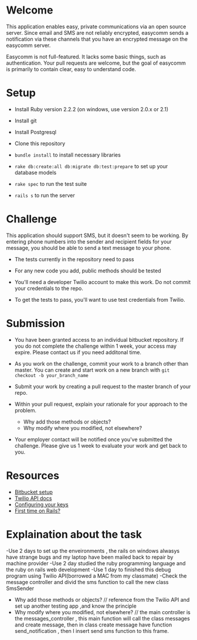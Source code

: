 # Welcome

This application enables easy, private communications via an open source server. Since email and SMS are not reliably
encrypted, easycomm sends a notification via these channels that you have an encrypted message on the easycomm server.

Easycomm is not full-featured.  It lacks some basic things, such as authentication.  Your pull requests are welcome,
but the goal of easycomm is primarily to contain clear, easy to understand code.

# Setup

- Install Ruby version 2.2.2 (on windows, use version 2.0.x or 2.1)

- Install git

- Install Postgresql

- Clone this repository

- `bundle install` to install necessary libraries

- `rake db:create:all db:migrate db:test:prepare` to set up your database models

- `rake spec` to run the test suite

- `rails s` to run the server

# Challenge

This application should support SMS, but it doesn't seem to be working.  By entering phone numbers into the sender and
recipient fields for your message, you should be able to send a text message to your phone.

- The tests currently in the repository need to pass

- For any new code you add, public methods should be tested

- You'll need a developer Twilio account to make this work. Do not commit your credentials to the repo.

- To get the tests to pass, you'll want to use test credentials from Twilio.

# Submission

- You have been granted access to an individual bitbucket repository. If you do not complete the challenge within 1 week, your access may expire.  Please contact us if you need additonal time.

- As you work on the challenge, commit your work to a branch other than master.  You can create and start work on a new branch with `git checkout -b your_branch_name`

- Submit your work by creating a pull request to the master branch of your repo.

- Within your pull request, explain your rationale for your approach to the problem.  
    - Why add those methods or objects?
    - Why modify where you modified, not elsewhere?

- Your employer contact will be notified once you've submitted the challenge.  Please give us 1 week to evaluate your work and get back to you.

# Resources

- [Bitbucket setup](https://confluence.atlassian.com/display/BITBUCKET/Bitbucket+101)
- [Twilio API docs](https://www.twilio.com/docs/api/rest/sending-messages)
- [Configuring your keys](http://richonrails.com/articles/the-rails-4-1-secrets-yml-file)
- [First time on Rails?](https://www.railstutorial.org/book)

# Explaination  about the task

-Use 2 days to set up the enveironments , the rails on windows alwasys have strange bugs and my laptop have been mailed back to repair by machine provider
-Use 2 day studied the ruby programming language and the ruby on rails web development
-Use 1 day to finished this debug program using Twilio API(borrowed a MAC from my classmate)
-Check the message controller and divid the sms function to call the new class SmsSender
- Why add those methods or objects? // reference from the Twilio API and set up another testing app ,and know the principle 
- Why modify where you modified, not elsewhere? // the main controller is the messages_controller , this main function will call the class messages and create message, then in class create message have function send_notification , then I insert send sms function to this frame.


